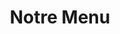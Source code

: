---
title: "Notre Menu"
description: "Découvrez notre carte et ses spécialités : Pulled Pork, Tex-Mex, Ribs, Burger, Guacamole et Piments"
layout: "menu"
---